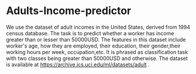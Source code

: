 # Adults-Income-predictor
We use the dataset of adult incomes in the United States, derived from 1994 census database. The task is to predict whether a worker has income greater than or lesser than 50000USD. The features in this dataset include worker's age, how they are employed, their education, their gender,their working hours per week, occupation,etc. It is phrased as classification task with two classes being greater than 50000USD and otherwise.
The dataset is available at https://archive.ics.uci.edu/ml/datasets/adult .
